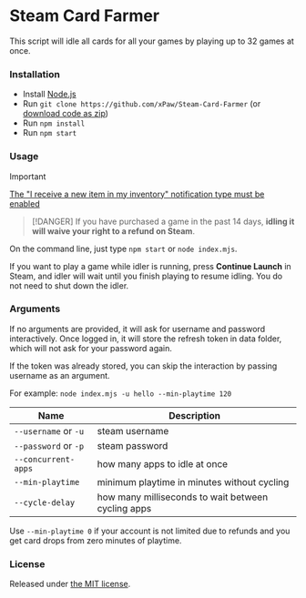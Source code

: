 # Steam Card Farmer

This script will idle all cards for all your games by playing up to 32 games at once.

### Installation

- Install [Node.js](https://nodejs.org)
- Run `git clone https://github.com/xPaw/Steam-Card-Farmer` (or [download code as zip](https://github.com/xPaw/Steam-Card-Farmer/archive/refs/heads/master.zip))
- Run `npm install`
- Run `npm start`

### Usage

> [!IMPORTANT]
> [The "I receive a new item in my inventory" notification type must be enabled](https://store.steampowered.com/account/notificationsettings)

> [!DANGER]
> If you have purchased a game in the past 14 days, **idling it will waive your right to a refund on Steam**.

On the command line, just type `npm start` or `node index.mjs`.

If you want to play a game while idler is running, press **Continue Launch** in Steam, and idler will wait until you finish playing to resume idling. You do not need to shut down the idler.

### Arguments

If no arguments are provided, it will ask for username and password interactively.
Once logged in, it will store the refresh token in data folder, which will not ask for your password again.

If the token was already stored, you can skip the interaction by passing username as an argument.

For example: `node index.mjs -u hello --min-playtime 120`

Name | Description
---- | -----------
`--username` or `-u` | steam username
`--password` or `-p` | steam password
`--concurrent-apps` | how many apps to idle at once
`--min-playtime` | minimum playtime in minutes without cycling
`--cycle-delay` | how many milliseconds to wait between cycling apps

Use `--min-playtime 0` if your account is not limited due to refunds and you get card drops from zero minutes of playtime.

### License

Released under [the MIT license](https://opensource.org/license/mit/).
